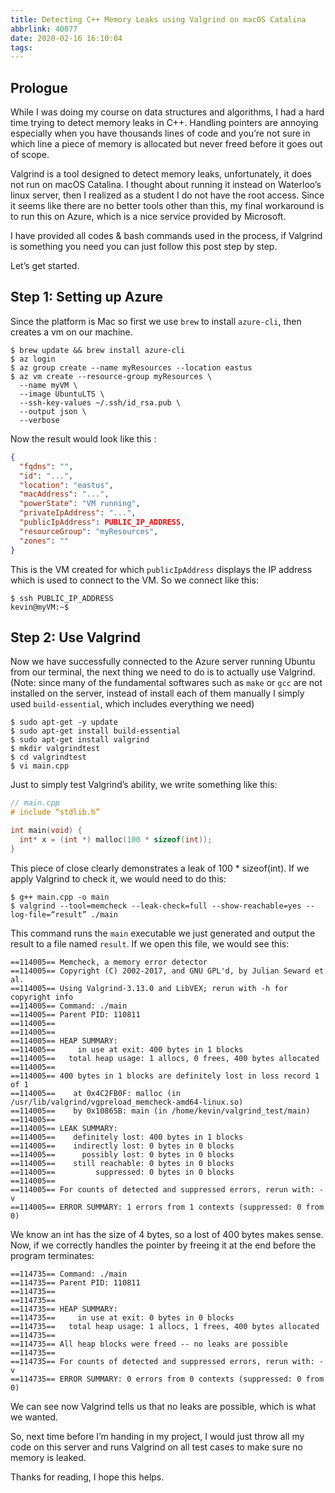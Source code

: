 ```yaml
---
title: Detecting C++ Memory Leaks using Valgrind on macOS Catalina
abbrlink: 40077
date: 2020-02-16 16:10:04
tags:
---
```


## Prologue
While I was doing my course on data structures and algorithms, I had a hard time trying to detect memory leaks in C++. Handling pointers are annoying especially when you have thousands lines of code and you’re not sure in which line a piece of memory is allocated but never freed before it goes out of scope.

Valgrind is a tool designed to detect memory leaks, unfortunately, it does not run on macOS Catalina. I thought about running it instead on Waterloo’s linux server, then I realized as a student I do not have the root access. Since it seems like there are no better tools other than this, my final workaround is to run this on Azure, which is a nice service provided by Microsoft.

I have provided all codes & bash commands used in the process, if Valgrind is something you need you can just follow this post step by step.

Let’s get started.

## Step 1: Setting up Azure
Since the platform is Mac so first we use `brew` to install `azure-cli`, then creates a vm on our machine.

```shell
$ brew update && brew install azure-cli
$ az login
$ az group create --name myResources --location eastus
$ az vm create --resource-group myResources \
  --name myVM \
  --image UbuntuLTS \
  --ssh-key-values ~/.ssh/id_rsa.pub \
  --output json \
  --verbose
```

Now the result would look like this :
```json
{
  "fqdns": "",
  "id": "...",
  "location": "eastus",
  "macAddress": "...",
  "powerState": "VM running",
  "privateIpAddress": "...",
  "publicIpAddress": PUBLIC_IP_ADDRESS,
  "resourceGroup": "myResources",
  "zones": ""
}
```

This is the VM created for which  `publicIpAddress` displays the IP address which is used to connect to the VM. So we connect like this:

```shell
$ ssh PUBLIC_IP_ADDRESS
kevin@myVM:~$
```

## Step 2: Use Valgrind
Now we have successfully connected to the Azure server running Ubuntu from our terminal, the next thing we need to do is to actually use Valgrind. (Note: since many of the fundamental softwares such as `make` or `gcc` are not installed on the server, instead of install each of them manually I simply used `build-essential`, which includes everything we need)

```shell
$ sudo apt-get -y update
$ sudo apt-get install build-essential
$ sudo apt-get install valgrind
$ mkdir valgrindtest
$ cd valgrindtest
$ vi main.cpp
```

Just to simply test Valgrind’s ability, we write something like this:
```cpp
// main.cpp
# include “stdlib.h”

int main(void) {
  int* x = (int *) malloc(100 * sizeof(int));
}
```
This piece of close clearly demonstrates a leak of 100 * sizeof(int). If we apply Valgrind to check it, we would need to do this:

```shell
$ g++ main.cpp -o main
$ valgrind --tool=memcheck --leak-check=full --show-reachable=yes --log-file=“result” ./main
```

This command runs the `main` executable we just generated and output the result to a file named `result`. If we open this file, we would see this:
```
==114005== Memcheck, a memory error detector
==114005== Copyright (C) 2002-2017, and GNU GPL'd, by Julian Seward et al.
==114005== Using Valgrind-3.13.0 and LibVEX; rerun with -h for copyright info
==114005== Command: ./main
==114005== Parent PID: 110811
==114005==
==114005==
==114005== HEAP SUMMARY:
==114005==     in use at exit: 400 bytes in 1 blocks
==114005==   total heap usage: 1 allocs, 0 frees, 400 bytes allocated
==114005==
==114005== 400 bytes in 1 blocks are definitely lost in loss record 1 of 1
==114005==    at 0x4C2FB0F: malloc (in /usr/lib/valgrind/vgpreload_memcheck-amd64-linux.so)
==114005==    by 0x10865B: main (in /home/kevin/valgrind_test/main)
==114005==
==114005== LEAK SUMMARY:
==114005==    definitely lost: 400 bytes in 1 blocks
==114005==    indirectly lost: 0 bytes in 0 blocks
==114005==      possibly lost: 0 bytes in 0 blocks
==114005==    still reachable: 0 bytes in 0 blocks
==114005==         suppressed: 0 bytes in 0 blocks
==114005==
==114005== For counts of detected and suppressed errors, rerun with: -v
==114005== ERROR SUMMARY: 1 errors from 1 contexts (suppressed: 0 from 0)
```

We know an int has the size of 4 bytes, so a lost of 400 bytes makes sense. Now, if we correctly handles the pointer by freeing it at the end before the program terminates:
```
==114735== Command: ./main
==114735== Parent PID: 110811
==114735==
==114735==
==114735== HEAP SUMMARY:
==114735==     in use at exit: 0 bytes in 0 blocks
==114735==   total heap usage: 1 allocs, 1 frees, 400 bytes allocated
==114735==
==114735== All heap blocks were freed -- no leaks are possible
==114735==
==114735== For counts of detected and suppressed errors, rerun with: -v
==114735== ERROR SUMMARY: 0 errors from 0 contexts (suppressed: 0 from 0)
```

We can see now Valgrind tells us that no leaks are possible, which is what we wanted.

So, next time before I’m handing in my project, I would just throw all my code on this server and runs Valgrind on all test cases to make sure no memory is leaked.

Thanks for reading, I hope this helps.